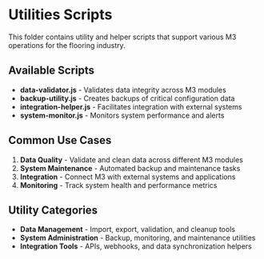 # Utilities Scripts

This folder contains utility and helper scripts that support various M3 operations for the flooring industry.

## Available Scripts

- **data-validator.js** - Validates data integrity across M3 modules
- **backup-utility.js** - Creates backups of critical configuration data
- **integration-helper.js** - Facilitates integration with external systems
- **system-monitor.js** - Monitors system performance and alerts

## Common Use Cases

1. **Data Quality** - Validate and clean data across different M3 modules
2. **System Maintenance** - Automated backup and maintenance tasks
3. **Integration** - Connect M3 with external systems and applications
4. **Monitoring** - Track system health and performance metrics

## Utility Categories

- **Data Management** - Import, export, validation, and cleanup tools
- **System Administration** - Backup, monitoring, and maintenance utilities
- **Integration Tools** - APIs, webhooks, and data synchronization helpers